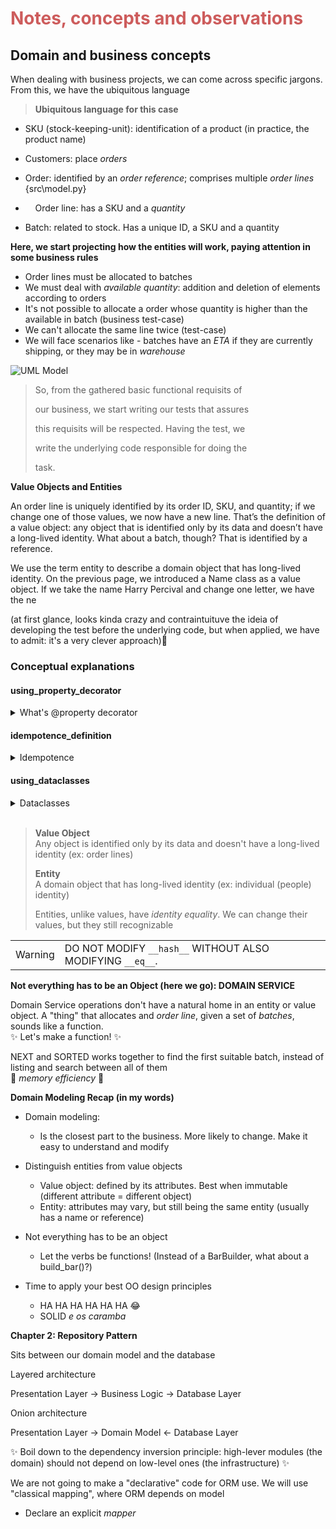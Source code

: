 <font color="indianred">

# Notes, concepts and observations

</font>

## Domain and business concepts

When dealing with business projects, we can come across specific jargons. From this, we have the ubiquitous language

> **Ubiquitous language for this case**

- SKU (stock-keeping-unit): identification of a product (in practice, the product name)

- Customers: place *orders*

- Order: identified by an *order reference*; comprises multiple *order lines* {src\model.py}

- &nbsp;&nbsp;&nbsp;&nbsp;Order line: has a SKU and a *quantity*

- Batch: related to stock. Has a unique ID, a SKU and a quantity

**Here, we start projecting how the entities will work, paying attention in some business rules**

- Order lines must be allocated to batches
- We must deal with *available quantity*: addition and deletion of elements according to orders
- It's not possible to allocate a order whose quantity is higher than the available in batch (business test-case)
- We can't allocate the same line twice (test-case)
- We will face scenarios like - batches have an *ETA* if they are currently shipping, or they may be in *warehouse*

![UML Model ](image.png)


> So, from the gathered basic functional requisits of 
>
> our business, we start writing our tests that assures 
>
> this requisits will be respected. Having the test, we 
>
> write the underlying code responsible for doing the 
>
> task.

**Value Objects and Entities**

An order line is uniquely identified by its order ID, SKU, and quantity; if we change one of those values, we now have a new line. That’s the definition of a value object: any object that is identified only by its data and doesn’t have a long-lived identity. What about a batch, though? That is identified by a reference.

We use the term entity to describe a domain object that has long-lived identity. On the previous page, we introduced a Name class as a value object. If we take the name Harry Percival and change one letter, we have the ne


<p>
(at first glance, looks kinda crazy and contraintuituve the ideia of developing the test before the underlying code, but when applied, we have to admit: it's a very clever approach)🤪
</p>

### Conceptual explanations

#### using_property_decorator
<details>
    <summary>What's @property decorator</summary>
    
    The @property decorator is a built-in construct in Python that provides a concise way to define properties in classes. It essentially creates a getter method that behaves like an attribute when accessed. Here's a breakdown of its functionality:

    Functionality:

    Transforms a Method into an Attribute: When you apply @property to a method within a class, it alters how that method is invoked. Instead of calling it like a regular method with parentheses, you can access it directly using dot notation, just like an attribute.

    Getters and Setters (Optional): The @property decorator can also be used in conjunction with the @setter.setter and @deleter.deleter decorators to define setter and deleter methods for the property. These methods control how the property's value can be set and deleted, respectively.

</details>

#### idempotence_definition
<details>
    <summary>Idempotence</summary>
    Idempotence is a property of certain operations or actions that ensures they can be applied multiple times without changing the outcome, beyond the initial application. In simpler terms, performing an idempotent operation multiple times has the same effect as performing it just once.
</details>

#### using_dataclasses
<details>
    <summary>Dataclasses</summary>
    Whenever we have a business concept that has data but no identity, we often choose to represent it using the *Value Object* pattern. A value object is any domain objet that is uniquely identified by the data it holds; we usually make them immutable:

<code>
    @dataclass(frozen=True)
    class OrderLine:
        orderid: OrderReference
        sku: ProductReference
        qty: Quantity
</code>
</details>
<br>

>
>**Value Object**<br>
>Any object is identified only by its data and doesn't have a long-lived identity (ex: order lines)
>
>**Entity**<br>
> A domain object that has long-lived identity (ex: individual (people) identity)
>
> Entities, unlike values, have *identity equality*. We can change their values, but they still recognizable


<div class="admonitionblock warning">
<table>
<tr>
<td class="icon">
<div class="title">Warning</div>
</td>
<td class="content">
    DO NOT MODIFY <code>__hash__</code>
    WITHOUT ALSO MODIFYING <code>__eq__</code>.     
</td>
</tr>
</table>
</div>
</div>
</div>

**Not everything has to be an Object (here we go): DOMAIN SERVICE**

Domain Service operations don't have a natural home in an entity or value object.
A "thing" that allocates and *order line*, given a set of *batches*, sounds like a function.<br>
:sparkles: Let's make a function! :sparkles:

NEXT and SORTED works together to find the first suitable batch, instead of listing and search between all of them<br>
:elephant: *memory efficiency* :elephant:

**Domain Modeling Recap (in my words)**

- Domain modeling:
  - Is the closest part to the business. More likely to change. Make it easy to understand and modify
  
- Distinguish entities from value objects
  - Value object: defined by its attributes. Best when immutable (different attribute = different object)
  - Entity: attributes may vary, but still being the same entity (usually has a name or reference)

- Not everything has to be an object
  - Let the verbs be functions! (Instead of a BarBuilder, what about a build_bar()?)

- Time to apply your best OO design principles
  - HA HA HA HA HA HA :joy:
  - SOLID *e os caramba*

**Chapter 2: Repository Pattern**

Sits between our domain model and the database

Layered architecture

Presentation Layer -> Business Logic -> Database Layer

Onion architecture

Presentation Layer -> Domain Model <- Database Layer

:sparkles: Boil down to the dependency inversion principle: high-lever modules (the domain) should not depend on low-level ones (the infrastructure) :sparkles:

We are not going to make a "declarative" code for ORM use.
We will use "classical mapping", where ORM depends on model
  - Declare an explicit *mapper*
